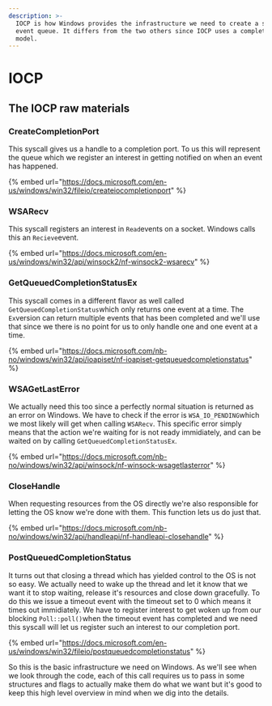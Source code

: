```yaml
---
description: >-
  IOCP is how Windows provides the infrastructure we need to create a scalable
  event queue. It differs from the two others since IOCP uses a completion based
  model.
---
```


# IOCP

## The IOCP raw materials

### CreateCompletionPort

This syscall gives us a handle to a completion port. To us this will represent the queue which we register an interest in getting notified on when an event has happened.

{% embed url="https://docs.microsoft.com/en-us/windows/win32/fileio/createiocompletionport" %}

### WSARecv

This syscall registers an interest in `Read`events on a socket. Windows calls this an `Recieve`event.

{% embed url="https://docs.microsoft.com/en-us/windows/win32/api/winsock2/nf-winsock2-wsarecv" %}

### GetQueuedCompletionStatusEx

This syscall comes in a different flavor as well called `GetQueuedCompletionStatus`which only returns one event at a time. The `Ex`version can return multiple events that has been completed and we'll use that since we there is no point for us to only handle one and one event at a time.

{% embed url="https://docs.microsoft.com/nb-no/windows/win32/api/ioapiset/nf-ioapiset-getqueuedcompletionstatus" %}

### WSAGetLastError

We actually need this too since a perfectly normal situation is returned as an error on Windows. We have to check if the error is `WSA_IO_PENDING`which we most likely will get when calling `WSARecv`. This specific error simply means that the action we're waiting for is not ready immidiately, and can be waited on by calling `GetQueuedCompletionStatusEx`.

{% embed url="https://docs.microsoft.com/nb-no/windows/win32/api/winsock/nf-winsock-wsagetlasterror" %}

### CloseHandle

When requesting resources from the OS directly we're also responsible for letting the OS know we're done with them. This function lets us do just that.

{% embed url="https://docs.microsoft.com/nb-no/windows/win32/api/handleapi/nf-handleapi-closehandle" %}

### PostQueuedCompletionStatus

It turns out that closing a thread which has yielded control to the OS is not so easy. We actually need to wake up the thread and let it know that we want it to stop waiting, release it's resources and close down gracefully. To do this we issue a timeout event with the timeout set to 0 which means it times out immidiately. We have to register interest to get woken up from our blocking `Poll::poll()`when the timeout event has completed and we need this syscall will let us register such an interest to our completion port.

{% embed url="https://docs.microsoft.com/en-us/windows/win32/fileio/postqueuedcompletionstatus" %}

So this is the basic infrastructure we need on Windows. As we'll see when we look through the code, each of this call requires us to pass in some structures and flags to actually make them do what we want but it's good to keep this high level overview in mind when we dig into the details.

